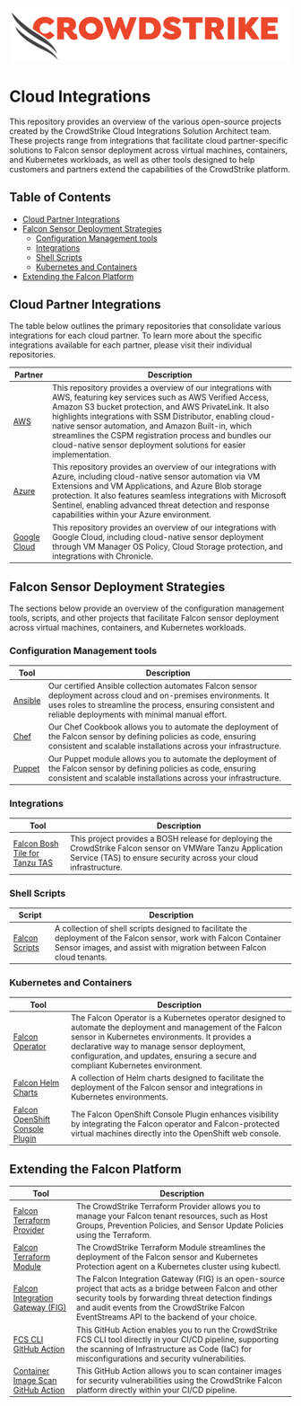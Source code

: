 ![](https://raw.githubusercontent.com/CrowdStrike/falconpy/main/docs/asset/cs-logo.png)

# Cloud Integrations

This repository provides an overview of the various open-source projects created by the CrowdStrike Cloud Integrations Solution Architect team. These projects range from integrations that facilitate cloud partner-specific solutions to Falcon sensor deployment across virtual machines, containers, and Kubernetes workloads, as well as other tools designed to help customers and partners extend the capabilities of the CrowdStrike platform.

## Table of Contents

- [Cloud Partner Integrations](#cloud-partner-integrations)
- [Falcon Sensor Deployment Strategies](#falcon-sensor-deployment-strategies)
  - [Configuration Management tools](#configuration-management-tools)
  - [Integrations](#integrations)
  - [Shell Scripts](#shell-scripts)
  - [Kubernetes and Containers](#kubernetes-and-containers)
- [Extending the Falcon Platform](#extending-the-falcon-platform)

## Cloud Partner Integrations

The table below outlines the primary repositories that consolidate various integrations for each cloud partner. To learn more about the specific integrations available for each partner, please visit their individual repositories.

| Partner | Description |
| ------- | ----------- |
| [AWS](https://github.com/CrowdStrike/Cloud-AWS) | This repository provides a  overview of our integrations with AWS, featuring key services such as AWS Verified Access, Amazon S3 bucket protection, and AWS PrivateLink. It also highlights integrations with SSM Distributor, enabling cloud-native sensor automation, and Amazon Built-in, which streamlines the CSPM registration process and bundles our cloud-native sensor deployment solutions for easier implementation. |
| [Azure](https://github.com/CrowdStrike/Cloud-Azure) | This repository provides an overview of our integrations with Azure, including cloud-native sensor automation via VM Extensions and VM Applications, and Azure Blob storage protection. It also features seamless integrations with Microsoft Sentinel, enabling advanced threat detection and response capabilities within your Azure environment.|
| [Google Cloud](https://github.com/CrowdStrike/Cloud-GCP) | This repository provides an overview of our integrations with Google Cloud, including cloud-native sensor deployment through VM Manager OS Policy, Cloud Storage protection, and integrations with Chronicle.|

## Falcon Sensor Deployment Strategies

The sections below provide an overview of the configuration management tools, scripts, and other projects that facilitate Falcon sensor deployment across virtual machines, containers, and Kubernetes workloads.

### Configuration Management tools

| Tool | Description |
| ---- | ----------- |
| [Ansible](https://github.com/CrowdStrike/ansible_collection_falcon) | Our certified Ansible collection automates Falcon sensor deployment across cloud and on-premises environments. It uses roles to streamline the process, ensuring consistent and reliable deployments with minimal manual effort. |
| [Chef](https://github.com/CrowdStrike/chef-falcon) | Our Chef Cookbook allows you to automate the deployment of the Falcon sensor by defining policies as code, ensuring consistent and scalable installations across your infrastructure.  |
| [Puppet](https://github.com/CrowdStrike/puppet-falcon) | Our Puppet module allows you to automate the deployment of the Falcon sensor by defining policies as code, ensuring consistent and scalable installations across your infrastructure. |

### Integrations

| Tool | Description |
| ---- | ----------- |
| [Falcon Bosh Tile for Tanzu TAS](https://github.com/CrowdStrike/falcon-boshrelease) | This project provides a BOSH release for deploying the CrowdStrike Falcon sensor on VMWare Tanzu Application Service (TAS) to ensure security across your cloud infrastructure.|

### Shell Scripts

| Script | Description |
| ------ | ----------- |
| [Falcon Scripts](https://github.com/CrowdStrike/falcon-scripts) | A collection of shell scripts designed to facilitate the deployment of the Falcon sensor, work with Falcon Container Sensor images, and assist with migration between Falcon cloud tenants. |

### Kubernetes and Containers

| Tool | Description |
| ---- | ----------- |
| [Falcon Operator](https://github.com/CrowdStrike/falcon-operator) | The Falcon Operator is a Kubernetes operator designed to automate the deployment and management of the Falcon sensor in Kubernetes environments. It provides a declarative way to manage sensor deployment, configuration, and updates, ensuring a secure and compliant Kubernetes environment. |
| [Falcon Helm Charts](https://github.com/CrowdStrike/falcon-helm) | A collection of Helm charts designed to facilitate the deployment of the Falcon sensor and integrations in Kubernetes environments. |
| [Falcon OpenShift Console Plugin](https://github.com/CrowdStrike/falcon-openshift-console-plugin) | The Falcon OpenShift Console Plugin enhances visibility by integrating the Falcon operator and Falcon-protected virtual machines directly into the OpenShift web console.|

## Extending the Falcon Platform

| Tool | Description |
| ---- | ----------- |
| [Falcon Terraform Provider](https://registry.terraform.io/providers/CrowdStrike/crowdstrike/latest/docs) | The CrowdStrike Terraform Provider allows you to manage your Falcon tenant resources, such as Host Groups, Prevention Policies, and Sensor Update Policies using the Terraform. |
| [Falcon Terraform Module](https://registry.terraform.io/modules/CrowdStrike/falcon/kubectl/latest) | The CrowdStrike Terraform Module streamlines the deployment of the Falcon sensor and Kubernetes Protection agent on a Kubernetes cluster using kubectl. |
| [Falcon Integration Gateway (FIG)](https://github.com/CrowdStrike/falcon-integration-gateway) | The Falcon Integration Gateway (FIG) is an open-source project that acts as a bridge between Falcon and other security tools by forwarding threat detection findings and audit events from the CrowdStrike Falcon EventStreams API to the backend of your choice. |
| [FCS CLI GitHub Action](https://github.com/marketplace/actions/crowdstrike-fcs-cli-github-action) | This GitHub Action enables you to run the CrowdStrike FCS CLI tool directly in your CI/CD pipeline, supporting the scanning of Infrastructure as Code (IaC) for misconfigurations and security vulnerabilities. |
| [Container Image Scan GitHub Action](https://github.com/marketplace/actions/crowdstrike-container-image-scan) | This GitHub Action allows you to scan container images for security vulnerabilities using the CrowdStrike Falcon platform directly within your CI/CD pipeline. |

